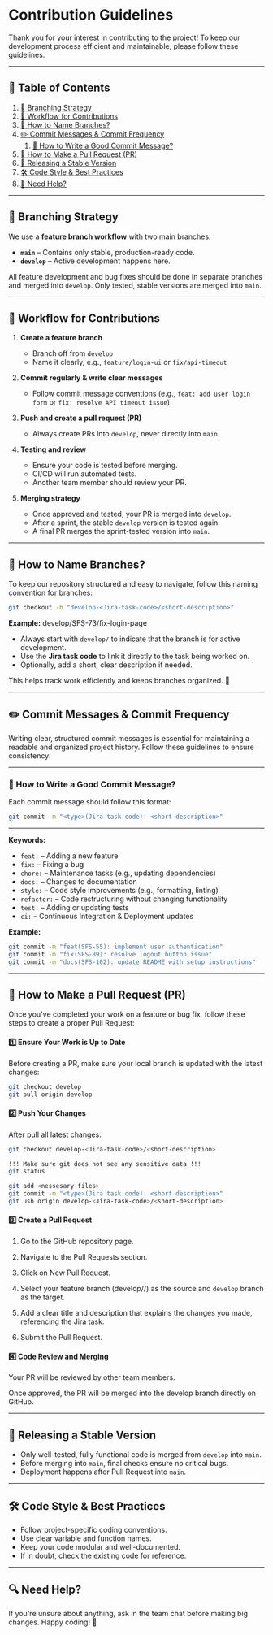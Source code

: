# Contribution Guidelines

Thank you for your interest in contributing to the project! To keep our development process efficient and maintainable, please follow these guidelines.

---

## 📑 Table of Contents

1. [🌱 Branching Strategy](#branching-strategy)
2. [📌 Workflow for Contributions](#workflow-for-contributions)
3. [🔹 How to Name Branches?](#how-to-name-branches)
4. [✏️ Commit Messages & Commit Frequency](#commit-messages--commit-frequency)
    1. [🔹 How to Write a Good Commit Message?](#how-to-write-a-good-commit-message)
5. [🔎 How to Make a Pull Request (PR)](#how-to-make-a-pull-request-pr)
6. [🚀 Releasing a Stable Version](#releasing-a-stable-version)
7. [🛠 Code Style & Best Practices](#code-style--best-practices)
8. [🤝 Need Help?](#need-help)

---

## 🌱 Branching Strategy

We use a **feature branch workflow** with two main branches:

- **`main`** – Contains only stable, production-ready code.
- **`develop`** – Active development happens here.

All feature development and bug fixes should be done in separate branches and merged into `develop`. Only tested, stable versions are merged into `main`.

---

## 📌 Workflow for Contributions

1. **Create a feature branch**  
   - Branch off from `develop`  
   - Name it clearly, e.g., `feature/login-ui` or `fix/api-timeout`

2. **Commit regularly & write clear messages**  
   - Follow commit message conventions (e.g., `feat: add user login form` or `fix: resolve API timeout issue`).

3. **Push and create a pull request (PR)**  
   - Always create PRs into `develop`, never directly into `main`.

4. **Testing and review**  
   - Ensure your code is tested before merging.
   - CI/CD will run automated tests.
   - Another team member should review your PR.

5. **Merging strategy**  
   - Once approved and tested, your PR is merged into `develop`.  
   - After a sprint, the stable `develop` version is tested again.  
   - A final PR merges the sprint-tested version into `main`.

---

## 🔹 How to Name Branches?

To keep our repository structured and easy to navigate, follow this naming convention for branches:
```bash
git checkout -b "develop-<Jira-task-code>/<short-description>"
```

**Example:**
develop/SFS-73/fix-login-page


- Always start with `develop/` to indicate that the branch is for active development.  
- Use the **Jira task code** to link it directly to the task being worked on.  
- Optionally, add a short, clear description if needed.  

This helps track work efficiently and keeps branches organized. 🚀  

---

## ✏️ Commit Messages & Commit Frequency

Writing clear, structured commit messages is essential for maintaining a readable and organized project history. Follow these guidelines to ensure consistency:

---

### 🔹 How to Write a Good Commit Message?

Each commit message should follow this format:
```bash
git commit -m "<type>(Jira task code): <short description>"
```
---

**Keywords:**
- `feat:` – Adding a new feature  
- `fix:` – Fixing a bug  
- `chore:` – Maintenance tasks (e.g., updating dependencies)  
- `docs:` – Changes to documentation  
- `style:` – Code style improvements (e.g., formatting, linting)  
- `refactor:` – Code restructuring without changing functionality  
- `test:` – Adding or updating tests  
- `ci:` – Continuous Integration & Deployment updates  

**Example:**
```bash
git commit -m "feat(SFS-55): implement user authentication"
git commit -m "fix(SFS-89): resolve logout button issue"
git commit -m "docs(SFS-102): update README with setup instructions"
```

---

## 🔹 How to Make a Pull Request (PR)

Once you've completed your work on a feature or bug fix, follow these steps to create a proper Pull Request:

#### 1️⃣ Ensure Your Work is Up to Date  
Before creating a PR, make sure your local branch is updated with the latest changes:  

```bash
git checkout develop
git pull origin develop
```

#### 2️⃣ Push Your Changes
After pull all latest changes:

```bash
git checkout develop-<Jira-task-code>/<short-description>

!!! Make sure git does not see any sensitive data !!!
git status

git add <nessesary-files>
git commit -m "<type>(Jira task code): <short description>"
git ush origin develop-<Jira-task-code>/<short-description>
```

#### 3️⃣ Create a Pull Request

1. Go to the GitHub repository page.

2. Navigate to the Pull Requests section.

3. Click on New Pull Request.

4. Select your feature branch (develop/<Jira-task-code>/<short-description>) as the source and `develop` branch as the target.

5. Add a clear title and description that explains the changes you made, referencing the Jira task.

6. Submit the Pull Request.

#### 4️⃣ Code Review and Merging

Your PR will be reviewed by other team members.

Once approved, the PR will be merged into the develop branch directly on GitHub.

---

## 🚀 Releasing a Stable Version

- Only well-tested, fully functional code is merged from `develop` into `main`.
- Before merging into `main`, final checks ensure no critical bugs.
- Deployment happens after Pull Request into `main`.

---

## 🛠 Code Style & Best Practices

- Follow project-specific coding conventions.
- Use clear variable and function names.
- Keep your code modular and well-documented.
- If in doubt, check the existing code for reference.

---

## 🔍 Need Help?

If you're unsure about anything, ask in the team chat before making big changes. Happy coding! 🚀


